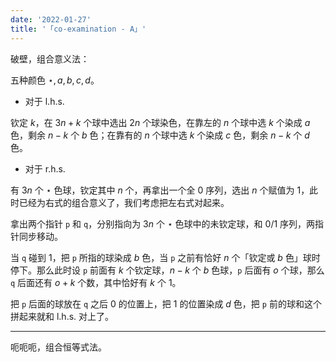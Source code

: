 ```yaml
---
date: '2022-01-27'
title: '「co-examination - A」'
---
```


破壁，组合意义法：

五种颜色 $\star,a,b,c,d$。

- 对于 l.h.s.

钦定 $k$，在 $3n+k$ 个球中选出 $2n$ 个球染色，在靠左的 $n$ 个球中选 $k$ 个染成 $a$ 色，剩余 $n-k$ 个 $b$ 色；在靠有的 $n$ 个球中选 $k$ 个染成 $c$ 色，剩余 $n-k$ 个 $d$ 色。

- 对于 r.h.s.

有 $3n$ 个 $\star$ 色球，钦定其中 $n$ 个，再拿出一个全 $0$ 序列，选出 $n$ 个赋值为 $1$，此时已经为右式的组合意义了，我们考虑把左右式对起来。

拿出两个指针 `p` 和 `q`，分别指向为 $3n$ 个 $\star$ 色球中的未钦定球，和 $0/1$ 序列，两指针同步移动。

当 `q` 碰到 $1$，把 `p` 所指的球染成 $b$ 色，当 `p` 之前有恰好 $n$ 个「钦定或 $b$ 色」球时停下。那么此时设 `p` 前面有 $k$ 个钦定球，$n-k$ 个 $b$ 色球，`p` 后面有 $o$ 个球，那么 `q` 后面还有 $o+k$ 个数，其中恰好有 $k$ 个 $1$。

把 `p` 后面的球放在 `q` 之后 $0$ 的位置上，把 $1$ 的位置染成 $d$ 色，把 `p` 前的球和这个拼起来就和 l.h.s. 对上了。

---

呃呃呃，组合恒等式法。